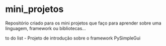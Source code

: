 # mini_projetos
Repositório criado para os mini projetos que faço para aprender sobre uma linguagem, framework ou bibliotecas...


to do list - Projeto de introdução sobre o framework PySimpleGui

